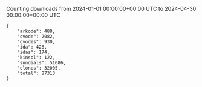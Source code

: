 
Counting downloads from 2024-01-01 00:00:00+00:00 UTC to 2024-04-30 00:00:00+00:00 UTC

```
{
    "arkode": 488,
    "cvode": 2082,
    "cvodes": 930,
    "ida": 426,
    "idas": 174,
    "kinsol": 122,
    "sundials": 51086,
    "clones": 32005,
    "total": 87313
}
```

